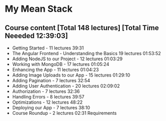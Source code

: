 # My Mean Stack

## Course content [Total 148 lectures] [Total Time Neeeded 12:39:03]
+ Getting Started - 11 lectures 39:31
+ The Angular Frontend - Understanding the Basics 19 lectures 01:53:52
+ Adding NodeJS to our Project -  12 lectures 01:03:29
+ Working with MongoDB  - 17 lectures 01:05:24
+ Enhancing the App  - 11 lectures 01:04:23
+ Adding Image Uploads to our App  - 15 lectures 01:29:10
+ Adding Pagination -  7 lectures 32:54
+ Adding User Authentication  - 20 lectures 02:09:02
+ Authorization -  7 lectures 32:36
+ Handling Errors -  8 lectures 39:57
+ Optimizations  - 12 lectures 48:22 
+ Deploying our App  - 7 lectures 38:10
+ Course Roundup  - 2 lectures 02:31 Requirements
